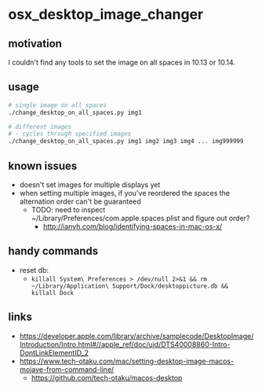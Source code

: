 # osx_desktop_image_changer

## motivation

I couldn't find any tools to set the image on all spaces in 10.13 or 10.14.

## usage

```bash
# single image on all spaces
./change_desktop_on_all_spaces.py img1

# different images
# - cycles through specified images
./change_desktop_on_all_spaces.py img1 img2 img3 img4 ... img999999
```

## known issues

- doesn't set images for multiple displays yet
- when setting multiple images, if you've reordered the spaces the alternation order can't be guaranteed
  - TODO: need to inspect ~/Library/Preferences/com.apple.spaces.plist and figure out order? 
    - http://ianyh.com/blog/identifying-spaces-in-mac-os-x/

## handy commands

- reset db:
  - `killall System\ Preferences > /dev/null 2>&1 && rm ~/Library/Application\ Support/Dock/desktoppicture.db && killall Dock`

## links

- https://developer.apple.com/library/archive/samplecode/DesktopImage/Introduction/Intro.html#//apple_ref/doc/uid/DTS40008860-Intro-DontLinkElementID_2
- https://www.tech-otaku.com/mac/setting-desktop-image-macos-mojave-from-command-line/
  - https://github.com/tech-otaku/macos-desktop